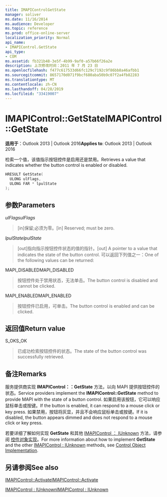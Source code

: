 ```yaml
---
title: IMAPIControlGetState
manager: soliver
ms.date: 11/16/2014
ms.audience: Developer
ms.topic: reference
ms.prod: office-online-server
localization_priority: Normal
api_name:
- IMAPIControl.GetState
api_type:
- COM
ms.assetid: fb321b48-3e5f-4b99-9af0-a57b66f26a2e
description: 上次修改时间：2011 年 7 月 23 日
ms.openlocfilehash: f477c617533d66fc129c7192c9f86bb8a46afbb1
ms.sourcegitcommit: 8657170d071f9bcf680aba50b9c07f2a4fb82283
ms.translationtype: MT
ms.contentlocale: zh-CN
ms.lasthandoff: 04/28/2019
ms.locfileid: "33419007"
---
```

# <a name="imapicontrolgetstate"></a><span data-ttu-id="fc5db-103">IMAPIControl::GetState</span><span class="sxs-lookup"><span data-stu-id="fc5db-103">IMAPIControl::GetState</span></span>

  
  
<span data-ttu-id="fc5db-104">**适用于**：Outlook 2013 | Outlook 2016</span><span class="sxs-lookup"><span data-stu-id="fc5db-104">**Applies to**: Outlook 2013 | Outlook 2016</span></span> 
  
<span data-ttu-id="fc5db-105">检索一个值，该值指示按钮控件是启用还是禁用。</span><span class="sxs-lookup"><span data-stu-id="fc5db-105">Retrieves a value that indicates whether the button control is enabled or disabled.</span></span>
  
```cpp
HRESULT GetState(
  ULONG ulFlags,
  ULONG FAR * lpulState
);
```

## <a name="parameters"></a><span data-ttu-id="fc5db-106">参数</span><span class="sxs-lookup"><span data-stu-id="fc5db-106">Parameters</span></span>

 <span data-ttu-id="fc5db-107">_ulFlags_</span><span class="sxs-lookup"><span data-stu-id="fc5db-107">_ulFlags_</span></span>
  
> <span data-ttu-id="fc5db-108">[in]保留;必须为零。</span><span class="sxs-lookup"><span data-stu-id="fc5db-108">[in] Reserved; must be zero.</span></span>
    
 <span data-ttu-id="fc5db-109">_lpulState_</span><span class="sxs-lookup"><span data-stu-id="fc5db-109">_lpulState_</span></span>
  
> <span data-ttu-id="fc5db-110">[out]指向指示按钮控件状态的值的指针。</span><span class="sxs-lookup"><span data-stu-id="fc5db-110">[out] A pointer to a value that indicates the state of the button control.</span></span> <span data-ttu-id="fc5db-111">可以返回下列值之一：</span><span class="sxs-lookup"><span data-stu-id="fc5db-111">One of the following values can be returned:</span></span>
    
<span data-ttu-id="fc5db-112">MAPI_DISABLED</span><span class="sxs-lookup"><span data-stu-id="fc5db-112">MAPI_DISABLED</span></span> 
  
> <span data-ttu-id="fc5db-113">按钮控件处于禁用状态，无法单击。</span><span class="sxs-lookup"><span data-stu-id="fc5db-113">The button control is disabled and cannot be clicked.</span></span> 
    
<span data-ttu-id="fc5db-114">MAPI_ENABLED</span><span class="sxs-lookup"><span data-stu-id="fc5db-114">MAPI_ENABLED</span></span> 
  
> <span data-ttu-id="fc5db-115">按钮控件已启用，可单击。</span><span class="sxs-lookup"><span data-stu-id="fc5db-115">The button control is enabled and can be clicked.</span></span>
    
## <a name="return-value"></a><span data-ttu-id="fc5db-116">返回值</span><span class="sxs-lookup"><span data-stu-id="fc5db-116">Return value</span></span>

<span data-ttu-id="fc5db-117">S_OK</span><span class="sxs-lookup"><span data-stu-id="fc5db-117">S_OK</span></span> 
  
> <span data-ttu-id="fc5db-118">已成功检索按钮控件的状态。</span><span class="sxs-lookup"><span data-stu-id="fc5db-118">The state of the button control was successfully retrieved.</span></span>
    
## <a name="remarks"></a><span data-ttu-id="fc5db-119">备注</span><span class="sxs-lookup"><span data-stu-id="fc5db-119">Remarks</span></span>

<span data-ttu-id="fc5db-120">服务提供商实现 **IMAPIControl：：GetState** 方法，以向 MAPI 提供按钮控件的状态。</span><span class="sxs-lookup"><span data-stu-id="fc5db-120">Service providers implement the **IMAPIControl::GetState** method to provide MAPI with the state of a button control.</span></span> <span data-ttu-id="fc5db-121">如果启用该按钮，它可以响应鼠标单击或按键。</span><span class="sxs-lookup"><span data-stu-id="fc5db-121">If the button is enabled, it can respond to a mouse click or key press.</span></span> <span data-ttu-id="fc5db-122">如果禁用，按钮将灰显，并且不会响应鼠标单击或按键。</span><span class="sxs-lookup"><span data-stu-id="fc5db-122">If it is disabled, the button appears dimmed and does not respond to a mouse click or key press.</span></span> 
  
<span data-ttu-id="fc5db-123">若要详细了解如何实现 **GetState** 和其他 [IMAPIControl ： IUnknown](imapicontroliunknown.md) 方法，请参阅 [控件对象实现](control-object-implementation.md)。</span><span class="sxs-lookup"><span data-stu-id="fc5db-123">For more information about how to implement **GetState** and the other [IMAPIControl : IUnknown](imapicontroliunknown.md) methods, see [Control Object Implementation](control-object-implementation.md).</span></span>
  
## <a name="see-also"></a><span data-ttu-id="fc5db-124">另请参阅</span><span class="sxs-lookup"><span data-stu-id="fc5db-124">See also</span></span>



[<span data-ttu-id="fc5db-125">IMAPIControl::Activate</span><span class="sxs-lookup"><span data-stu-id="fc5db-125">IMAPIControl::Activate</span></span>](imapicontrol-activate.md)
  
[<span data-ttu-id="fc5db-126">IMAPIControl : IUnknown</span><span class="sxs-lookup"><span data-stu-id="fc5db-126">IMAPIControl : IUnknown</span></span>](imapicontroliunknown.md)

